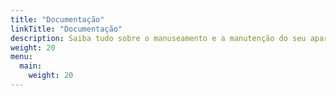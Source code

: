 ```yaml
---
title: "Documentação"
linkTitle: "Documentação"
description: Saiba tudo sobre o manuseamento e a manutenção do seu aparelho VitalControl.
weight: 20
menu:
  main:
    weight: 20
---
```

